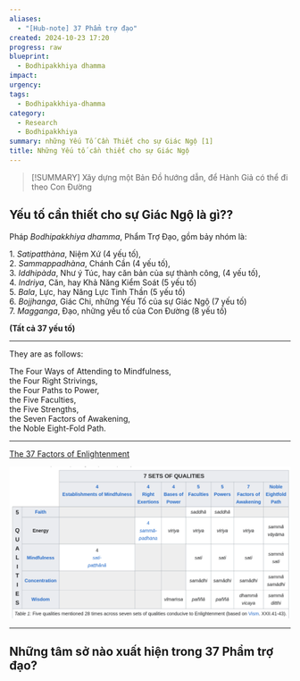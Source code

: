 ```yaml
---
aliases:
  - "[Hub-note] 37 Phẩm trợ đạo"
created: 2024-10-23 17:20
progress: raw
blueprint:
  - Bodhipakkhiya dhamma
impact: 
urgency: 
tags:
  - Bodhipakkhiya-dhamma
category:
  - Research
  - Bodhipakkhiya
summary: những Yếu Tố Cần Thiết cho sự Giác Ngộ [1]
title: Những Yếu tố cần thiết cho sự Giác Ngộ
---
```


> [!SUMMARY] 
> Xây dựng một Bản Đồ hướng dẫn, để Hành Giả có thể đi theo Con Đường

## Yếu tố cần thiết cho sự Giác Ngộ là gì??
Pháp _Bodhipakkhiya dhamma_, Phẩm Trợ Ðạo, gồm bảy nhóm là:

1. _Satipatthàna_, Niệm Xứ (4 yếu tố),  
2. _Sammappadhàna_, Chánh Cần (4 yếu tố),  
3. _Iddhipàda_, Như ý Túc, hay căn bản của sự thành công, (4 yếu tố),  
4. _Indriya_, Căn, hay Khả Năng Kiểm Soát (5 yếu tố)  
5. _Bala_, Lực, hay Năng Lực Tinh Thần (5 yếu tố)  
6. _Bojjhanga_, Giác Chi, những Yếu Tố của sự Giác Ngộ (7 yếu tố)  
7. _Magganga_, Ðạo, những yếu tố của Con Ðường (8 yếu tố)

**(Tất cả 37 yếu tố)**

---
They are as follows:

The Four Ways of Attending to Mindfulness,  
the Four Right Strivings,  
the Four Paths to Power,  
the Five Faculties,  
the Five Strengths,  
the Seven Factors of Awakening,  
the Noble Eight-Fold Path.

---
[The 37 Factors of Enlightenment](3.%20Project/The%2037%20Factors%20of%20Enlightenment.md)

![](../6.%20Vault/attachments/Pasted%20image%2020241024073758.png)


---
## Những tâm sở nào xuất hiện trong 37 Phẩm trợ đạo?

